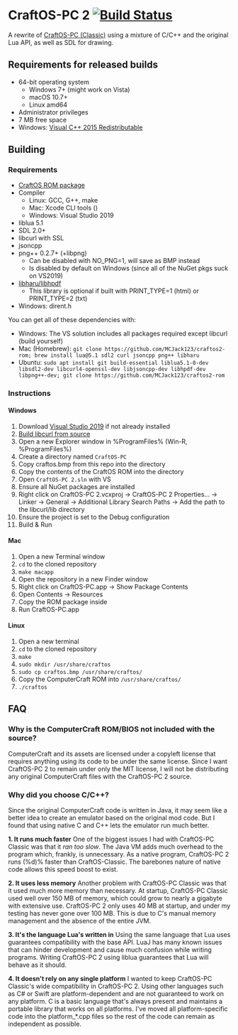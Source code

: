# CraftOS-PC 2 [![Build Status](https://travis-ci.com/MCJack123/craftos2.svg?branch=master)](https://travis-ci.com/MCJack123/craftos2)
A rewrite of [CraftOS-PC (Classic)](https://github.com/MCJack123/craftos) using a mixture of C/C++ and the original Lua API, as well as SDL for drawing.

## Requirements for released builds
* 64-bit operating system
  * Windows 7+ (might work on Vista)
  * macOS 10.7+
  * Linux amd64
* Administrator privileges
* 7 MB free space
* Windows: [Visual C++ 2015 Redistributable](https://aka.ms/vs/16/release/vc_redist.x64.exe)

## Building
### Requirements
* [CraftOS ROM package](https://github.com/MCJack123/craftos2-rom)
* Compiler
  * Linux: GCC, G++, make
  * Mac: Xcode CLI tools ()
  * Windows: Visual Studio 2019
* liblua 5.1
* SDL 2.0+
* libcurl with SSL
* jsoncpp
* png++ 0.2.7+ (+libpng)
  * Can be disabled with NO_PNG=1, will save as BMP instead
  * Is disabled by default on Windows (since all of the NuGet pkgs suck on VS2019)
* [libharu/libhpdf](https://github.com/libharu/libharu)
  * This library is optional if built with PRINT_TYPE=1 (html) or PRINT_TYPE=2 (txt)
* Windows: dirent.h

You can get all of these dependencies with:
  * Windows: The VS solution includes all packages required except libcurl (build yourself)
  * Mac (Homebrew): `git clone https://github.com/MCJack123/craftos2-rom; brew install lua@5.1 sdl2 curl jsoncpp png++ libharu`
  * Ubuntu: `sudo apt install git build-essential liblua5.1-0-dev libsdl2-dev libcurl4-openssl-dev libjsoncpp-dev libhpdf-dev libpng++-dev; git clone https://github.com/MCJack123/craftos2-rom`

### Instructions
#### Windows
1. Download [Visual Studio 2019](https://visualstudio.microsoft.com/) if not already installed
2. [Build libcurl from source](https://medium.com/@chuy.max/compile-libcurl-on-windows-with-visual-studio-2017-x64-and-ssl-winssl-cff41ac7971d)
3. Open a new Explorer window in %ProgramFiles% (Win-R, %ProgramFiles%)
4. Create a directory named `CraftOS-PC`
5. Copy craftos.bmp from this repo into the directory
6. Copy the contents of the CraftOS ROM into the directory
7. Open `CraftOS-PC 2.sln` with VS
8. Ensure all NuGet packages are installed
9. Right click on CraftOS-PC 2.vcxproj -> CraftOS-PC 2 Properties... -> Linker -> General -> Additional Library Search Paths -> Add the path to the libcurl/lib directory
10. Ensure the project is set to the Debug configuration
11. Build & Run

#### Mac
1. Open a new Terminal window
2. `cd` to the cloned repository
3. `make macapp`
4. Open the repository in a new Finder window
5. Right click on CraftOS-PC.app -> Show Package Contents
6. Open Contents -> Resources
7. Copy the ROM package inside
8. Run CraftOS-PC.app

#### Linux
1. Open a new terminal
2. `cd` to the cloned repository
3. `make`
4. `sudo mkdir /usr/share/craftos`
5. `sudo cp craftos.bmp /usr/share/craftos/`
6. Copy the ComputerCraft ROM into `/usr/share/craftos/`
7. `./craftos`

## FAQ
### Why is the ComputerCraft ROM/BIOS not included with the source?
ComputerCraft and its assets are licensed under a copyleft license that requires anything using its code to be under the same license. Since I want CraftOS-PC 2 to remain under only the MIT license, I will not be distributing any original ComputerCraft files with the CraftOS-PC 2 source.

### Why did you choose C/C++?
Since the original ComputerCraft code is written in Java, it may seem like a better idea to create an emulator based on the original mod code. But I found that using native C and C++ lets the emulator run much better.

**1. It runs much faster**
One of the biggest issues I had with CraftOS-PC Classic was that it *ran too slow*. The Java VM adds much overhead to the program which, frankly, is unnecessary. As a native program, CraftOS-PC 2 runs (%d)% faster than CraftOS-Classic. The barebones nature of native code allows this speed boost to exist.

**2. It uses less memory**
Another problem with CraftOS-PC Classic was that it used much more memory than necessary. At startup, CraftOS-PC Classic used well over 150 MB of memory, which could grow to nearly a gigabyte with extensive use. CraftOS-PC 2 only uses 40 MB at startup, and under my testing has never gone over 100 MB. This is due to C's manual memory management and the absence of the entire JVM.

**3. It's the language Lua's written in**
Using the same language that Lua uses guarantees compatibility with the base API. LuaJ has many known issues that can hinder development and cause much confusion while writing programs. Writing CraftOS-PC 2 using liblua guarantees that Lua will behave as it should.

**4. It doesn't rely on any single platform**
I wanted to keep CraftOS-PC Classic's wide compatibility in CraftOS-PC 2. Using other languages such as C# or Swift are platform-dependent and are not guaranteed to work on any platform. C is a basic language that's always present and maintains a portable library that works on all platforms. I've moved all platform-specific code into the platform_*.cpp files so the rest of the code can remain as independent as possible.
